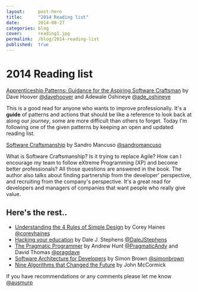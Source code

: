 ```yaml
---
layout:     post-hero
title:      "2014 Reading list"
date:       2014-08-27
categories: blog
cover:      reading1.jpg
permalink:  /blog/2014-reading-list
published:  true
---
```

# 2014 Reading list

[Apprenticeship Patterns: Guidance for the Aspiring Software Craftsman](http://shop.oreilly.com/product/9780596518387.do) 
by Dave Hoover [@davehoover](https://twitter.com/davehoover) 
and Adewale Oshineye [@ade_oshineye](https://twitter.com/ade_oshineye)

This is a good read for anyone who wants to improve professionally. It's a **guide** of patterns and actions that should be like a reference to look back at along our *journey*, some are more difficult than others to forget. Today I'm following one of the given patterns by keeping an open and updated reading list.

[Software Craftsmanship](https://leanpub.com/socra) 
by Sandro Mancuso [@sandromancuso](https://twitter.com/sandromancuso)

What is Software Craftsmanship? Is it trying to replace Agile? How can I encourage my team to follow eXtreme Programming (XP) and become better professionals? All those questions are answered in the book. The author also talks about finding partnership from the developer' perspective, and recruiting from the company's perspective. It's a great read for developers and managers of companies that want people who really give value.

## Here's the rest..
* [Understanding the 4 Rules of Simple Design](https://leanpub.com/4rulesofsimpledesign) by Corey Haines [@coreyhaines](https://twitter.com/coreyhaines)
* [Hacking your education](http://www.amazon.com/Hacking-Your-Education-Lectures-Thousands/dp/0399159967) by Dale J. Stephens [@DaleJStephens](https://twitter.com/DaleJStephens)
* [The Pragmatic Programmer](http://www.amazon.com/The-Pragmatic-Programmer-Journeyman-Master/dp/020161622X) by Andrew Hunt [@PragmaticAndy](https://twitter.com/PragmaticAndy) and David Thomas [@pragdave](https://twitter.com/pragdave)
* [Software Architecture for Developers](https://leanpub.com/software-architecture-for-developers) by Simon Brown [@simonbrown](https://twitter.com/simonbrown)
* [Nine Algorithms that Changed the Future](http://www.amazon.com/Nine-Algorithms-That-Changed-Future/dp/0691158193) by John McCormick

If you have recommendations or any comments please let me know [@ausmurp](https://twitter.com/ausmurp)
